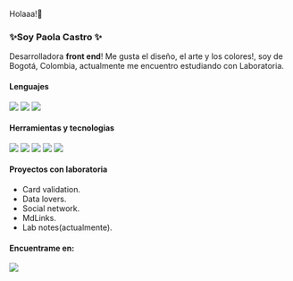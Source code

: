 

 Holaaa!🌺
### ✨Soy **Paola Castro** ✨  
Desarrolladora **front end**!  Me gusta el diseño, el arte y los colores!, soy de Bogotá, Colombia, actualmente me encuentro estudiando con Laboratoria.

#### Lenguajes
<img src="https://img.shields.io/badge/html5-fa9c05.svg?style=for-the-badge&logo=HTML5&logoColor=white"/> <img src="https://img.shields.io/badge/javascript-ffe100.svg?style=for-the-badge&logo=JavaScript&logoColor=white"/> <img src="https://img.shields.io/badge/css3-0077B5.svg?style=for-the-badge&logo=CSS3&logoColor=white"/>



 

#### Herramientas y tecnologias  
<img src="https://img.shields.io/badge/figma-080807.svg?style=for-the-badge&logo=Figma&logoColor=white"/> <img src="https://img.shields.io/badge/firebase-FFCA28.svg?style=for-the-badge&logo=Firebase&logoColor=white"/>
<img src="https://img.shields.io/badge/Node.js-339933.svg?style=for-the-badge&logo=Node.js&logoColor=white"/> <img src="https://img.shields.io/badge/Chart.js-FF6384.svg?style=for-the-badge&logo=Chart.js&logoColor=white"/> <img src="https://img.shields.io/badge/React-61DAFB.svg?style=for-the-badge&logo=React&logoColor=white"/>


#### Proyectos con laboratoria
 
* Card validation.
* Data lovers.
* Social network.
* MdLinks.
* Lab notes(actualmente).


#### Encuentrame en:  

<a href="https://www.linkedin.com/in/paolacm99"> <img src="https://img.shields.io/badge/linkedin-0077B5.svg?style=for-the-badge&logo=linkedin&logoColor=white"/></a>
<!--   <img src="https://img.shields.io/badge/Linkedin-D14836.svg?style=for-the-badge&logo=Linkedin&logoColor=white"/></a> -->

<!--
**PaolaCM99/PaolaCM99** is a ✨ _special_ ✨ repository because its `README.md` (this file) appears on your GitHub profile.
![Laboratoria](https://media.istockphoto.com/photos/program-code-javascript-php-html-css-of-site-web-development-source-picture-id1202250586?s=612x612)
Here are some ideas to get you started:

- 🔭 I’m currently working on ...
- 🌱 I’m currently learning ...
- 👯 I’m looking to collaborate on ...
- 🤔 I’m looking for help with ...
- 💬 Ask me about ...
- 📫 How to reach me: ...
- 😄 Pronouns: ...
- ⚡ Fun fact: ...
-->
